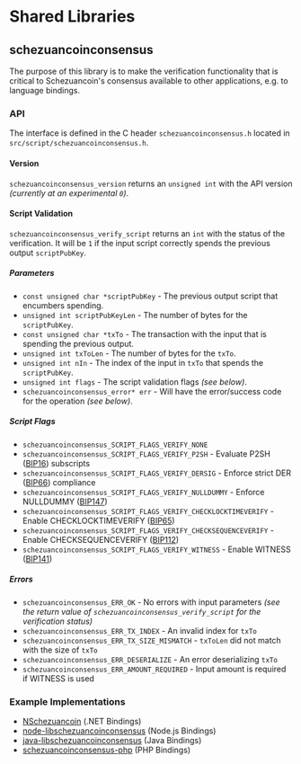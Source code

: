 Shared Libraries
================

## schezuancoinconsensus

The purpose of this library is to make the verification functionality that is critical to Schezuancoin's consensus available to other applications, e.g. to language bindings.

### API

The interface is defined in the C header `schezuancoinconsensus.h` located in  `src/script/schezuancoinconsensus.h`.

#### Version

`schezuancoinconsensus_version` returns an `unsigned int` with the API version *(currently at an experimental `0`)*.

#### Script Validation

`schezuancoinconsensus_verify_script` returns an `int` with the status of the verification. It will be `1` if the input script correctly spends the previous output `scriptPubKey`.

##### Parameters
- `const unsigned char *scriptPubKey` - The previous output script that encumbers spending.
- `unsigned int scriptPubKeyLen` - The number of bytes for the `scriptPubKey`.
- `const unsigned char *txTo` - The transaction with the input that is spending the previous output.
- `unsigned int txToLen` - The number of bytes for the `txTo`.
- `unsigned int nIn` - The index of the input in `txTo` that spends the `scriptPubKey`.
- `unsigned int flags` - The script validation flags *(see below)*.
- `schezuancoinconsensus_error* err` - Will have the error/success code for the operation *(see below)*.

##### Script Flags
- `schezuancoinconsensus_SCRIPT_FLAGS_VERIFY_NONE`
- `schezuancoinconsensus_SCRIPT_FLAGS_VERIFY_P2SH` - Evaluate P2SH ([BIP16](https://github.com/schezuancoin/bips/blob/master/bip-0016.mediawiki)) subscripts
- `schezuancoinconsensus_SCRIPT_FLAGS_VERIFY_DERSIG` - Enforce strict DER ([BIP66](https://github.com/schezuancoin/bips/blob/master/bip-0066.mediawiki)) compliance
- `schezuancoinconsensus_SCRIPT_FLAGS_VERIFY_NULLDUMMY` - Enforce NULLDUMMY ([BIP147](https://github.com/schezuancoin/bips/blob/master/bip-0147.mediawiki))
- `schezuancoinconsensus_SCRIPT_FLAGS_VERIFY_CHECKLOCKTIMEVERIFY` - Enable CHECKLOCKTIMEVERIFY ([BIP65](https://github.com/schezuancoin/bips/blob/master/bip-0065.mediawiki))
- `schezuancoinconsensus_SCRIPT_FLAGS_VERIFY_CHECKSEQUENCEVERIFY` - Enable CHECKSEQUENCEVERIFY ([BIP112](https://github.com/schezuancoin/bips/blob/master/bip-0112.mediawiki))
- `schezuancoinconsensus_SCRIPT_FLAGS_VERIFY_WITNESS` - Enable WITNESS ([BIP141](https://github.com/schezuancoin/bips/blob/master/bip-0141.mediawiki))

##### Errors
- `schezuancoinconsensus_ERR_OK` - No errors with input parameters *(see the return value of `schezuancoinconsensus_verify_script` for the verification status)*
- `schezuancoinconsensus_ERR_TX_INDEX` - An invalid index for `txTo`
- `schezuancoinconsensus_ERR_TX_SIZE_MISMATCH` - `txToLen` did not match with the size of `txTo`
- `schezuancoinconsensus_ERR_DESERIALIZE` - An error deserializing `txTo`
- `schezuancoinconsensus_ERR_AMOUNT_REQUIRED` - Input amount is required if WITNESS is used

### Example Implementations
- [NSchezuancoin](https://github.com/NicolasDorier/NSchezuancoin/blob/master/NSchezuancoin/Script.cs#L814) (.NET Bindings)
- [node-libschezuancoinconsensus](https://github.com/bitpay/node-libschezuancoinconsensus) (Node.js Bindings)
- [java-libschezuancoinconsensus](https://github.com/dexX7/java-libschezuancoinconsensus) (Java Bindings)
- [schezuancoinconsensus-php](https://github.com/Bit-Wasp/schezuancoinconsensus-php) (PHP Bindings)
